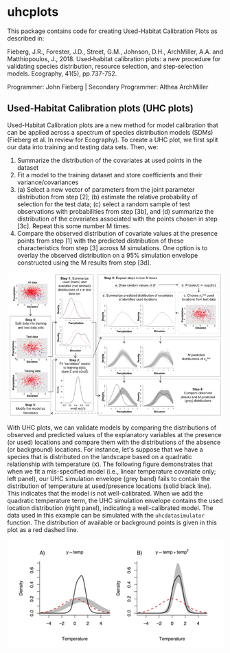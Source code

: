 # uhcplots


This package contains code for creating Used-Habitat Calibration Plots as described in: 

Fieberg, J.R., Forester, J.D., Street, G.M., Johnson, D.H., ArchMiller, A.A. and Matthiopoulos, J., 2018. Used‐habitat calibration plots: a new procedure for validating species distribution, resource selection, and step‐selection models. Ecography, 41(5), pp.737-752.

Programmer: John Fieberg | Secondary Programmer: Althea ArchMiller


## Used-Habitat Calibration plots (UHC plots)

Used-Habitat Calibration plots are a new method for model calibration that can be applied across a spectrum of species distribution models (SDMs) (Fieberg et al. In review for Ecography). To create a UHC plot, we first split our data into training and testing data sets. Then, we:

1. Summarize the distribution of the covariates at used points in the dataset
2. Fit a model to the training dataset and store coefficients and their variance/covariances
3. (a) Select a new vector of parameters from the joint parameter distribution from step [2]; (b) estimate the relative probability of selection for the test data; (c) select a random sample of test observations with probabilities from step [3b], and (d) summarize the distribution of the covariates associated with the points chosen in step [3c]. Repeat this some number M times.
4. Compare the observed distribution of covariate values at the presence points from step [1] with the predicted distribution of these characteristics from step [3] across M simulations. One option is to overlay the observed distribution on a 95% simulation envelope constructed using the M results from step [3d]. 

![UHCschematic](uhc_schematic.png)

With UHC plots, we can validate models by comparing the distributions of observed and predicted values of the explanatory variables at the presence (or used) locations and compare them with the distributions of the absence (or background) locations. For instance, let's suppose that we have a species that is distributed on the landscape based on a quadratic relationship with temperature (x). The following figure demonstrates that when we fit a mis-specified model (i.e., linear temperature covariate only; left panel), our UHC simulation envelope (grey band) fails to contain the distribution of temperature at used/presence locations (solid black line). This indicates that the model is not well-calibrated. When we add the quadratic temperature term, the UHC simulation envelope contains the used location distribution (right panel), indicating a well-calibrated model. The data used in this example can be simulated with the `uhcdatasimulator` function. The distribution of available or background points is given in this plot as a red dashed line.

![UHCplot](uhc_temperature.png)
